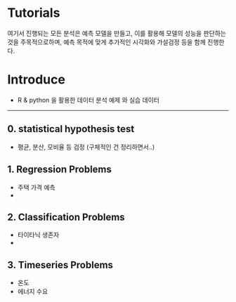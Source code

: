 # Tutorials

 여기서 진행되는 모든 분석은 예측 모델을 만들고, 이를 활용해 모델의 성능을 판단하는 것을 주목적으로하며, 예측 목적에 맞게 추가적인 시각화와 가설검정 등을 함께 진행한다.
 

# Introduce

* R & python 을 활용한 데이터 분석 예제 와 실습 데이터

---

## 0. statistical hypothesis test 
- 평균, 분산, 모비율 등 검정 (구체적인 건 정리하면서..) 


## 1. Regression Problems

- 주택 가격 예측
- 

## 2. Classification Problems

- 타이타닉 생존자 
- 

## 3. Timeseries Problems

- 온도 
- 에너지 수요
